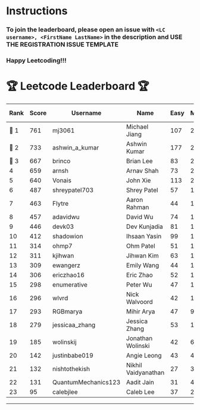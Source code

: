 # Instructions
### To join the leaderboard, please open an issue with `<LC username>, <FirstName LastName>` in the description and USE THE REGISTRATION ISSUE TEMPLATE
### Happy Leetcoding!!!


# 🏆 Leetcode Leaderboard 🏆

| Rank | Score | Username       | Name | Easy | Medium | Hard | Problems Solved |
|------|----------------|-----------------|-------------------|--------------|--------------|--------------|--------------|
| 🥇 1 | 761 | mj3061 | Michael Jiang | 107 | 264 | 42 | 413 |
| 🥈 2 | 733 | ashwin_a_kumar | Ashwin Kumar | 177 | 248 | 20 | 445 |
| 🥉 3 | 667 | brinco | Brian Lee | 83 | 247 | 30 | 360 |
| 4 | 659 | arnsh | Arnav Shah | 73 | 215 | 52 | 340 |
| 5 | 640 | Vonais | John Xie | 113 | 217 | 31 | 361 |
| 6 | 487 | shreypatel703 | Shrey Patel | 57 | 188 | 18 | 263 |
| 7 | 463 | Flytre | Aaron Rahman | 44 | 148 | 41 | 233 |
| 8 | 457 | adavidwu | David Wu | 74 | 151 | 27 | 252 |
| 9 | 446 | devk03 | Dev Kunjadia | 81 | 169 | 9 | 259 |
| 10 | 412 | shadowion | Ihsaan Yasin | 99 | 128 | 19 | 246 |
| 11 | 314 | ohmp7 | Ohm Patel | 51 | 115 | 11 | 177 |
| 12 | 311 | kjihwan | Jihwan Kim | 63 | 103 | 14 | 180 |
| 13 | 309 | ewangerz | Emily Wang | 44 | 104 | 19 | 167 |
| 14 | 306 | ericzhao16 | Eric Zhao | 52 | 115 | 8 | 175 |
| 15 | 298 | enumerative | Peter Wu | 47 | 106 | 13 | 166 |
| 16 | 296 | wlvrd | Nick Walvoord | 42 | 118 | 6 | 166 |
| 17 | 293 | RGBmarya | Mihir Arya | 47 | 96 | 18 | 161 |
| 18 | 279 | jessicaa_zhang | Jessica Zhang | 53 | 104 | 6 | 163 |
| 19 | 185 | wolinskij | Jonathan Wolinski | 42 | 67 | 3 | 112 |
| 20 | 142 | justinbabe019 | Angie Leong | 43 | 45 | 3 | 91 |
| 21 | 132 | nishtothekish | Nikhil Vaidyanathan | 27 | 30 | 15 | 72 |
| 22 | 131 | QuantumMechanics123 | Aadit Jain | 31 | 41 | 6 | 78 |
| 23 | 95 | calebjlee | Caleb Lee | 37 | 29 | 0 | 66 |
---